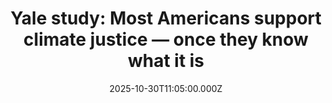 ---
title: "Yale study: Most Americans support climate justice — once they know what it is"
date: 2025-10-30T11:05:00.000Z
category: Human Kindness
externalLink: "https://www.goodgoodgood.co/articles/climate-justice-study"
image: ""
excerpt: "Climate justice is a movement that seeks to rectify inequalities exacerbated by climate change.…"
---